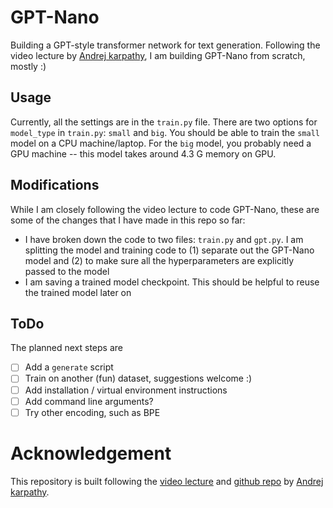 # GPT-Nano
Building a GPT-style transformer network for text generation. Following the video lecture by [Andrej karpathy](https://github.com/karpathy), I am building GPT-Nano from scratch, mostly :)

## Usage

Currently, all the settings are in the `train.py` file. There are two options for `model_type` in `train.py`: `small` and `big`. You should be able to train the `small` model on a CPU machine/laptop. For the `big` model, you probably need a GPU machine -- this model takes around 4.3 G memory on GPU.

## Modifications

While I am closely following the video lecture to code GPT-Nano, these are some of the changes that I have made in this repo so far:

- I have broken down the code to two files: `train.py` and `gpt.py`. I am splitting the model and training code to (1) separate out the GPT-Nano model and (2) to make sure all the hyperparameters are explicitly passed to the model
- I am saving a trained model checkpoint. This should be helpful to reuse the trained model later on



## ToDo

The planned next steps are

- [ ] Add a `generate` script
- [ ] Train on another (fun) dataset, suggestions welcome :)
- [ ] Add installation / virtual environment instructions
- [ ] Add command line arguments?
- [ ] Try other encoding, such as BPE

# Acknowledgement

This repository is built following the [video lecture](https://www.youtube.com/watch?v=kCc8FmEb1nY) and [github repo](https://github.com/karpathy/ng-video-lecture) by [Andrej karpathy](https://github.com/karpathy).